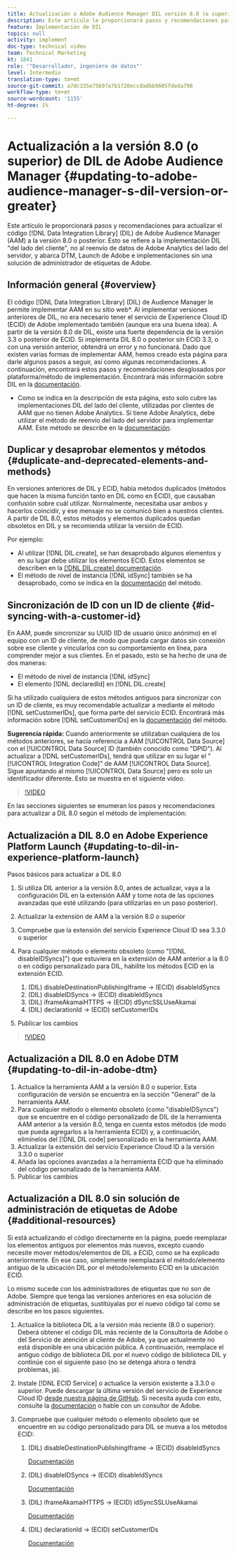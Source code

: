 ```yaml
---
title: Actualización a Adobe Audience Manager DIL versión 8.0 (o superior)
description: Este artículo le proporcionará pasos y recomendaciones para actualizar el código de la biblioteca de integración de datos (DIL) de Adobe Audience Manager (AAM) a la versión 8.0 o posterior. Esto se refiere a la implementación DIL "del lado del cliente", no al reenvío de datos de Adobe Analytics del lado del servidor, y abarca DTM, Launch de Adobe e implementaciones sin una solución de administrador de etiquetas de Adobe.
feature: Implementación de DIL
topics: null
activity: implement
doc-type: technical video
team: Technical Marketing
kt: 1841
role: '"Desarrollador, ingeniero de datos"'
level: Intermedio
translation-type: tm+mt
source-git-commit: a7dc335e75697a7b1720eccdadbb9605fdeda798
workflow-type: tm+mt
source-wordcount: '1155'
ht-degree: 1%

---
```



# Actualización a la versión 8.0 (o superior) de DIL de Adobe Audience Manager {#updating-to-adobe-audience-manager-s-dil-version-or-greater}

Este artículo le proporcionará pasos y recomendaciones para actualizar el código [!DNL Data Integration Library] (DIL) de Adobe Audience Manager (AAM) a la versión 8.0 o posterior. Esto se refiere a la implementación DIL &quot;del lado del cliente&quot;, no al reenvío de datos de Adobe Analytics del lado del servidor, y abarca DTM, Launch de Adobe e implementaciones sin una solución de administrador de etiquetas de Adobe.

## Información general {#overview}

El código [!DNL Data Integration Library] (DIL) de Audience Manager le permite implementar AAM en su sitio web*. Al implementar versiones anteriores de DIL, no era necesario tener el servicio de Experience Cloud ID (ECID) de Adobe implementado también (aunque era una buena idea). A partir de la versión 8.0 de DIL, existe una fuerte dependencia de la versión 3.3 o posterior de ECID. Si implementa DIL 8.0 o posterior sin ECID 3.3, o con una versión anterior, obtendrá un error y no funcionará. Dado que existen varias formas de implementar AAM, hemos creado esta página para darle algunos pasos a seguir, así como algunas recomendaciones. A continuación, encontrará estos pasos y recomendaciones desglosados por plataforma/método de implementación. Encontrará más información sobre DIL en la [documentación](https://marketing.adobe.com/resources/help/en_US/aam/c_dil.html).

* Como se indica en la descripción de esta página, esto solo cubre las implementaciones DIL del lado del cliente, utilizadas por clientes de AAM que no tienen Adobe Analytics. Si tiene Adobe Analytics, debe utilizar el método de reenvío del lado del servidor para implementar AAM. Este método se describe en la [documentación](https://marketing.adobe.com/resources/help/en_US/reference/ssf.html).

## Duplicar y desaprobar elementos y métodos {#duplicate-and-deprecated-elements-and-methods}

En versiones anteriores de DIL y ECID, había métodos duplicados (métodos que hacen la misma función tanto en DIL como en ECID), que causaban confusión sobre cuál utilizar. Normalmente, necesitaba usar ambos y hacerlos coincidir, y ese mensaje no se comunicó bien a nuestros clientes. A partir de DIL 8.0, estos métodos y elementos duplicados quedan obsoletos en DIL y se recomienda utilizar la versión de ECID.

Por ejemplo:

* Al utilizar [!DNL DIL.create], se han desaprobado algunos elementos y en su lugar debe utilizar los elementos ECID. Estos elementos se describen en la [[!DNL DIL.create] documentación](https://marketing.adobe.com/resources/help/en_US/aam/r_dil_create.html).
* El método de nivel de instancia [!DNL idSync] también se ha desaprobado, como se indica en la [documentación](https://marketing.adobe.com/resources/help/en_US/aam/r_dil_idsync.html) del método.

## Sincronización de ID con un ID de cliente {#id-syncing-with-a-customer-id}

En AAM, puede sincronizar su UUID (ID de usuario único anónimo) en el equipo con un ID de cliente, de modo que pueda cargar datos sin conexión sobre ese cliente y vincularlos con su comportamiento en línea, para comprender mejor a sus clientes. En el pasado, esto se ha hecho de una de dos maneras:

* El método de nivel de instancia [!DNL idSync]
* El elemento [!DNL declaredId] en [!DNL DIL.create]

Si ha utilizado cualquiera de estos métodos antiguos para sincronizar con un ID de cliente, es muy recomendable actualizar a mediante el método [!DNL setCustomerIDs], que forma parte del servicio ECID. Encontrará más información sobre [!DNL setCustomerIDs] en la [documentación](https://marketing.adobe.com/resources/help/en_US/mcvid/mcvid_setcustomerids.html) del método.

**Sugerencia rápida:** Cuando anteriormente se utilizaban cualquiera de los métodos anteriores, se hacía referencia a AAM  [!UICONTROL Data Source] con el  [!UICONTROL Data Source] ID (también conocido como &quot;DPID&quot;). Al actualizar a [!DNL setCustomerIDs], tendrá que utilizar en su lugar el &quot;[!UICONTROL Integration Code]&quot; de AAM [!UICONTROL Data Source]. Sigue apuntando al mismo [!UICONTROL Data Source] pero es solo un identificador diferente. Esto se muestra en el siguiente vídeo.

>[!VIDEO](https://video.tv.adobe.com/v/23873/?quality=12)

En las secciones siguientes se enumeran los pasos y recomendaciones para actualizar a DIL 8.0 según el método de implementación:

## Actualización a DIL 8.0 en Adobe Experience Platform Launch {#updating-to-dil-in-experience-platform-launch}

Pasos básicos para actualizar a DIL 8.0

1. Si utiliza DIL anterior a la versión 8.0, antes de actualizar, vaya a la configuración DIL en la extensión AAM y tome nota de las opciones avanzadas que esté utilizando (para utilizarlas en un paso posterior).
1. Actualizar la extensión de AAM a la versión 8.0 o superior
1. Compruebe que la extensión del servicio Experience Cloud ID sea 3.3.0 o superior
1. Para cualquier método o elemento obsoleto (como &quot;[!DNL disableIDSyncs]&quot;) que estuviera en la extensión de AAM anterior a la 8.0 o en código personalizado para DIL, habilite los métodos ECID en la extensión ECID.

   1. (DIL) disableDestinationPublishingIframe -> (ECID) disableIdSyncs
   1. (DIL) disableIDSyncs -> (ECID) disableIdSyncs
   1. (DIL) iframeAkamaiHTTPS -> (ECID) dSyncSSLUseAkamai
   1. (DIL) declarationId -> (ECID) setCustomerIDs

1. Publicar los cambios

>[!VIDEO](https://video.tv.adobe.com/v/23874/?quality=12)

## Actualización a DIL 8.0 en Adobe DTM {#updating-to-dil-in-adobe-dtm}

1. Actualice la herramienta AAM a la versión 8.0 o superior. Esta configuración de versión se encuentra en la sección &quot;General&quot; de la herramienta AAM.
1. Para cualquier método o elemento obsoleto (como &quot;disableIDSyncs&quot;) que se encuentre en el código personalizado de DIL de la herramienta AAM anterior a la versión 8.0, tenga en cuenta estos métodos (de modo que pueda agregarlos a la herramienta ECID) y, a continuación, elimínelos del [!DNL DIL code] personalizado en la herramienta AAM.
1. Actualizar la extensión del servicio Experience Cloud ID a la versión 3.3.0 o superior
1. Añada las opciones avanzadas a la herramienta ECID que ha eliminado del código personalizado de la herramienta AAM.
1. Publicar los cambios

## Actualización a DIL 8.0 sin solución de administración de etiquetas de Adobe {#additional-resources}

Si está actualizando el código directamente en la página, puede reemplazar los elementos antiguos por elementos más nuevos, excepto cuando necesite mover métodos/elementos de DIL a ECID, como se ha explicado anteriormente. En ese caso, simplemente reemplazará el método/elemento antiguo de la ubicación DIL por el método/elemento ECID en la ubicación ECID.

Lo mismo sucede con los administradores de etiquetas que no son de Adobe. Siempre que tenga las versiones anteriores en esa solución de administración de etiquetas, sustitúyalas por el nuevo código tal como se describe en los pasos siguientes.

1. Actualice la biblioteca DIL a la versión más reciente (8.0 o superior): Deberá obtener el código DIL más reciente de la Consultoría de Adobe o del Servicio de atención al cliente de Adobe, ya que actualmente no está disponible en una ubicación pública. A continuación, reemplace el antiguo código de biblioteca DIL por el nuevo código de biblioteca DIL y continúe con el siguiente paso (no se detenga ahora o tendrá problemas, ja).
1. Instale [!DNL ECID Service] o actualice la versión existente a 3.3.0 o superior. Puede descargar la última versión del servicio de Experience Cloud ID [desde nuestra página de GitHub](https://github.com/Adobe-Marketing-Cloud/id-service/releases). Si necesita ayuda con esto, consulte la [documentación](https://marketing.adobe.com/resources/help/es_ES/mcvid/) o hable con un consultor de Adobe.

1. Compruebe que cualquier método o elemento obsoleto que se encuentre en su código personalizado para DIL se mueva a los métodos ECID:

   1. (DIL) disableDestinationPublishingIframe -> (ECID) disableIdSyncs

      [Documentación](https://marketing.adobe.com/resources/help/en_US/mcvid/mcvid-disableidsync.html)

   1. (DIL) disableIDSyncs -> (ECID) disableIdSyncs

      [Documentación](https://marketing.adobe.com/resources/help/en_US/mcvid/mcvid-disableidsync.html)

   1. (DIL) iframeAkamaiHTTPS -> (ECID) idSyncSSLUseAkamai

      [Documentación](https://marketing.adobe.com/resources/help/en_US/aam/r_dil_create.html)

   1. (DIL) declarationId -> (ECID) setCustomerIDs

      [Documentación](https://marketing.adobe.com/resources/help/en_US/mcvid/mcvid_setcustomerids.html)